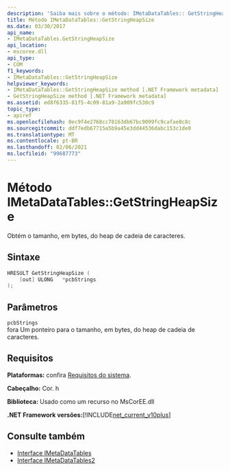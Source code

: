 ```yaml
---
description: 'Saiba mais sobre o método: IMetaDataTables:: GetStringHeapSize'
title: Método IMetaDataTables::GetStringHeapSize
ms.date: 03/30/2017
api_name:
- IMetaDataTables.GetStringHeapSize
api_location:
- mscoree.dll
api_type:
- COM
f1_keywords:
- IMetaDataTables::GetStringHeapSize
helpviewer_keywords:
- IMetaDataTables::GetStringHeapSize method [.NET Framework metadata]
- GetStringHeapSize method [.NET Framework metadata]
ms.assetid: ed8f6335-81f5-4c09-81a9-2a909fc530c9
topic_type:
- apiref
ms.openlocfilehash: 0ec9f4e2768cc78163db67bc9099fc9cafae8c8c
ms.sourcegitcommit: ddf7edb67715a5b9a45e3dd44536dabc153c1de0
ms.translationtype: MT
ms.contentlocale: pt-BR
ms.lasthandoff: 02/06/2021
ms.locfileid: "99687773"
---
```

# <a name="imetadatatablesgetstringheapsize-method"></a>Método IMetaDataTables::GetStringHeapSize

Obtém o tamanho, em bytes, do heap de cadeia de caracteres.  
  
## <a name="syntax"></a>Sintaxe  
  
```cpp  
HRESULT GetStringHeapSize (  
    [out] ULONG   *pcbStrings  
);  
```  
  
## <a name="parameters"></a>Parâmetros  

 `pcbStrings`  
 fora Um ponteiro para o tamanho, em bytes, do heap de cadeia de caracteres.  
  
## <a name="requirements"></a>Requisitos  

 **Plataformas:** confira [Requisitos do sistema](../../get-started/system-requirements.md).  
  
 **Cabeçalho:** Cor. h  
  
 **Biblioteca:** Usado como um recurso no MsCorEE.dll  
  
 **.NET Framework versões:**[!INCLUDE[net_current_v10plus](../../../../includes/net-current-v10plus-md.md)]  
  
## <a name="see-also"></a>Consulte também

- [Interface IMetaDataTables](imetadatatables-interface.md)
- [Interface IMetaDataTables2](imetadatatables2-interface.md)
